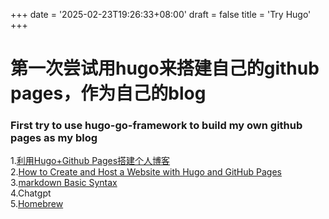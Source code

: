 +++
date = '2025-02-23T19:26:33+08:00'
draft = false
title = 'Try Hugo'
+++

# 第一次尝试用hugo来搭建自己的github pages，作为自己的blog 
<!--more-->
### First try to use hugo-go-framework to build my own github pages as my blog

1.[利用Hugo+Github Pages搭建个人博客](https://www.cnblogs.com/liumylay/articles/17936667.html)  
2.[How to Create and Host a Website with Hugo and GitHub Pages](https://medium.com/@magstherdev/github-pages-hugo-86ae6bcbadd)  
3.[markdown Basic Syntax](https://www.markdownguide.org/basic-syntax/#links)  
4.Chatgpt  
5.[Homebrew](https://brew.sh/)  